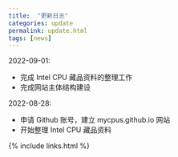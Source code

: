 ```yaml
---
title:  "更新日志"
categories: update
permalink: update.html
tags: [news]
---
```


2022-09-01:

- 完成 Intel CPU 藏品资料的整理工作
- 完成网站主体结构建设


2022-08-28:

- 申请 Github 账号，建立 mycpus.github.io 网站
- 开始整理 Intel CPU 藏品资料

{% include links.html %}

